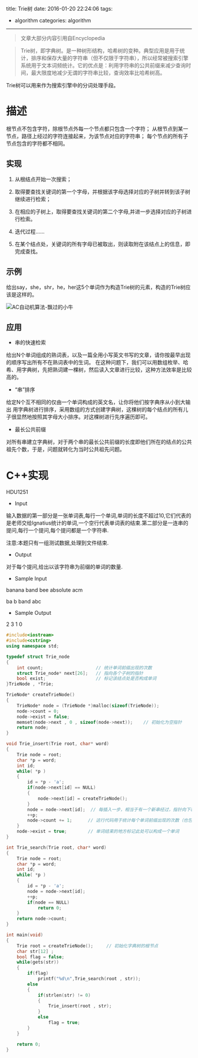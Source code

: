 title: Trie树
date: 2016-01-20 22:24:06
tags:
- algorithm
categories: algorithm
---


>文章大部分内容引用自Encyclopedia


>Trie树，即字典树。是一种树形结构，哈希树的变种。典型应用是用于统计，排序和保存大量的字符串（但不仅限于字符串），所以经常被搜索引擎系统用于文本词频统计。它的优点是：利用字符串的公共前缀来减少查询时间，最大限度地减少无谓的字符串比较，查询效率比哈希树高。

Trie树可以用来作为搜索引擎中的分词处理手段。

# 描述 #

根节点不包含字符，除根节点外每一个节点都只包含一个字符； 从根节点到某一节点，路径上经过的字符连接起来，为该节点对应的字符串； 每个节点的所有子节点包含的字符都不相同。


## 实现 ##

1. 从根结点开始一次搜索；
<!--more-->
2. 取得要查找关键词的第一个字母，并根据该字母选择对应的子树并转到该子树继续进行检索；

3. 在相应的子树上，取得要查找关键词的第二个字母,并进一步选择对应的子树进行检索。

4. 迭代过程……

5. 在某个结点处，关键词的所有字母已被取出，则读取附在该结点上的信息，即完成查找。

## 示例 ##

给出say，she，shr，he，her这5个单词作为构造Trie树的元素，构造的Trie树应该是这样的。

![AC自动机算法-飘过的小牛](http://images.cppblog.com/cppblog_com/mythit/ac1.jpg)

## 应用 ##

- 串的快速检索

给出N个单词组成的熟词表，以及一篇全用小写英文书写的文章，请你按最早出现的顺序写出所有不在熟词表中的生词。
在这种问题下，我们可以用数组枚举、哈希、用字典树，先把熟词建一棵树，然后读入文章进行比较，这种方法效率是比较高的。

- “串”排序

给定N个互不相同的仅由一个单词构成的英文名，让你将他们按字典序从小到大输出
用字典树进行排序，采用数组的方式创建字典树，这棵树的每个结点的所有儿子很显然地按照其字母大小排序。对这棵树进行先序遍历即可。

- 最长公共前缀

对所有串建立字典树，对于两个串的最长公共前缀的长度即他们所在的结点的公共祖先个数，于是，问题就转化为当时公共祖先问题。

# C++实现 #


HDU1251

- Input

输入数据的第一部分是一张单词表,每行一个单词,单词的长度不超过10,它们代表的是老师交给Ignatius统计的单词,一个空行代表单词表的结束.第二部分是一连串的提问,每行一个提问,每个提问都是一个字符串.

注意:本题只有一组测试数据,处理到文件结束.

- Output

对于每个提问,给出以该字符串为前缀的单词的数量.


- Sample Input

banana
band
bee
absolute
acm

ba
b
band
abc

- Sample Output

2
3
1
0

```c++
#include<iostream>
#include<cstring>
using namespace std;

typedef struct Trie_node
{
	int count;                    // 统计单词前缀出现的次数
	struct Trie_node* next[26];   // 指向各个子树的指针
	bool exist;                   // 标记该结点处是否构成单词  
}TrieNode , *Trie;

TrieNode* createTrieNode()
{
	TrieNode* node = (TrieNode *)malloc(sizeof(TrieNode));
	node->count = 0;
	node->exist = false;
	memset(node->next , 0 , sizeof(node->next));    // 初始化为空指针
	return node;
}

void Trie_insert(Trie root, char* word)
{
	Trie node = root;
	char *p = word;
	int id;
	while( *p )
	{
		id = *p - 'a';
		if(node->next[id] == NULL)
		{
			node->next[id] = createTrieNode();
		}
		node = node->next[id];  // 每插入一步，相当于有一个新串经过，指针向下移动
		++p;
		node->count += 1;      // 这行代码用于统计每个单词前缀出现的次数（也包括统计每个单词出现的次数）
	}
	node->exist = true;        // 单词结束的地方标记此处可以构成一个单词
}

int Trie_search(Trie root, char* word)
{
	Trie node = root;
	char *p = word;
	int id;
	while( *p )
	{
		id = *p - 'a';
		node = node->next[id];
		++p;
		if(node == NULL)
			return 0;
	}
	return node->count;
}

int main(void)
{
    Trie root = createTrieNode();     // 初始化字典树的根节点
    char str[12] ;
	bool flag = false;
	while(gets(str))
	{
		if(flag)
			printf("%d\n",Trie_search(root , str));
		else
		{
			if(strlen(str) != 0)
			{
				Trie_insert(root , str);
			}
			else
				flag = true;
		}
	}

    return 0;
}
```